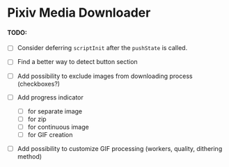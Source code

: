 # Pixiv Media Downloader
#### TODO:
- [ ] Consider deferring `scriptInit` after the `pushState` is called.
- [ ] Find a better way to detect button section
- [ ] Add possibility to exclude images from downloading process (checkboxes?)
- [ ] Add progress indicator
    - [ ] for separate image
    - [ ] for zip
    - [ ] for continuous image
    - [ ] for GIF creation
- [ ] Add possibility to customize GIF processing (workers, quality, dithering method)

